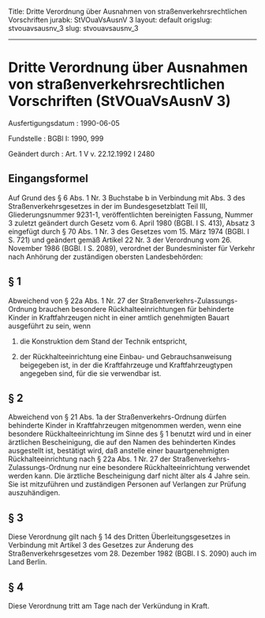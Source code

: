 Title: Dritte Verordnung über Ausnahmen von straßenverkehrsrechtlichen Vorschriften
jurabk: StVOuaVsAusnV 3
layout: default
origslug: stvouavsausnv_3
slug: stvouavsausnv_3

---

# Dritte Verordnung über Ausnahmen von straßenverkehrsrechtlichen Vorschriften (StVOuaVsAusnV 3)

Ausfertigungsdatum
:   1990-06-05

Fundstelle
:   BGBl I: 1990, 999

Geändert durch
:   Art. 1 V v. 22.12.1992 I 2480


## Eingangsformel

Auf Grund des § 6 Abs. 1 Nr. 3 Buchstabe b in Verbindung mit Abs. 3
des Straßenverkehrsgesetzes in der im Bundesgesetzblatt Teil III,
Gliederungsnummer 9231-1, veröffentlichten bereinigten Fassung, Nummer
3 zuletzt geändert durch Gesetz vom 6. April 1980 (BGBl. I S. 413),
Absatz 3 eingefügt durch § 70 Abs. 1 Nr. 3 des Gesetzes vom 15. März
1974 (BGBl. I S. 721) und geändert gemäß Artikel 22 Nr. 3 der
Verordnung vom 26. November 1986 (BGBl. I S. 2089), verordnet der
Bundesminister für Verkehr nach Anhörung der zuständigen obersten
Landesbehörden:


## § 1

Abweichend von § 22a Abs. 1 Nr. 27 der Straßenverkehrs-Zulassungs-
Ordnung brauchen besondere Rückhalteeinrichtungen für behinderte
Kinder in Kraftfahrzeugen nicht in einer amtlich genehmigten Bauart
ausgeführt zu sein, wenn

1.  die Konstruktion dem Stand der Technik entspricht,


2.  der Rückhalteeinrichtung eine Einbau- und Gebrauchsanweisung
    beigegeben ist, in der die Kraftfahrzeuge und Kraftfahrzeugtypen
    angegeben sind, für die sie verwendbar ist.





## § 2

Abweichend von § 21 Abs. 1a der Straßenverkehrs-Ordnung dürfen
behinderte Kinder in Kraftfahrzeugen mitgenommen werden, wenn eine
besondere Rückhalteeinrichtung im Sinne des § 1 benutzt wird und in
einer ärztlichen Bescheinigung, die auf den Namen des behinderten
Kindes ausgestellt ist, bestätigt wird, daß anstelle einer
bauartgenehmigten Rückhalteeinrichtung nach § 22a Abs. 1 Nr. 27 der
Straßenverkehrs-Zulassungs-Ordnung nur eine besondere
Rückhalteeinrichtung verwendet werden kann. Die ärztliche
Bescheinigung darf nicht älter als 4 Jahre sein. Sie ist mitzuführen
und zuständigen Personen auf Verlangen zur Prüfung auszuhändigen.


## § 3

Diese Verordnung gilt nach § 14 des Dritten Überleitungsgesetzes in
Verbindung mit Artikel 3 des Gesetzes zur Änderung des
Straßenverkehrsgesetzes vom 28. Dezember 1982 (BGBl. I S. 2090) auch
im Land Berlin.


## § 4

Diese Verordnung tritt am Tage nach der Verkündung in Kraft.

